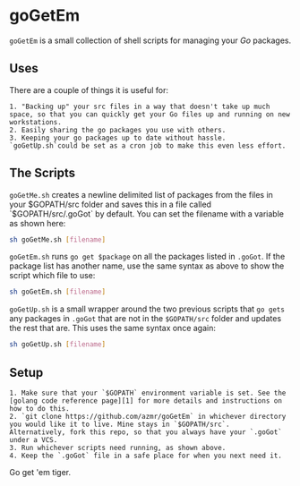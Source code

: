 goGetEm
========

`goGetEm` is a small collection of shell scripts for managing your *Go* packages.


Uses
----

There are a couple of things it is useful for:

	1. "Backing up" your src files in a way that doesn't take up much space, so that you can quickly get your Go files up and running on new workstations.
	2. Easily sharing the go packages you use with others.
	3. Keeping your go packages up to date without hassle. `goGetUp.sh`could be set as a cron job to make this even less effort.


The Scripts
-----------

`goGetMe.sh` creates a newline delimited list of packages from the files in your $GOPATH/src folder and saves this in a file called `$GOPATH/src/.goGot` by default. You can set the filename with a variable as shown here:
```sh
sh goGetMe.sh [filename]
```

`goGetEm.sh` runs `go get $package` on all the packages listed in `.goGot`. If the package list has another name, use the same syntax as above to show the script which file to use:
```sh
sh goGetEm.sh [filename]
```

`goGetUp.sh` is a small wrapper around the two previous scripts that `go gets` any packages in `.goGot` that are not in the `$GOPATH/src` folder and updates the rest that are. This uses the same syntax once again:
```sh
sh goGetUp.sh [filename]
```

Setup
-----

	1. Make sure that your `$GOPATH` environment variable is set. See the [golang code reference page][1] for more details and instructions on how to do this.
	2. `git clone https://github.com/azmr/goGetEm` in whichever directory you would like it to live. Mine stays in `$GOPATH/src`.
	Alternatively, fork this repo, so that you always have your `.goGot` under a VCS.
	3. Run whichever scripts need running, as shown above.
	4. Keep the `.goGot` file in a safe place for when you next need it.
[1]: http://golang.org/doc/code.html#GOPATH


Go get 'em tiger.
